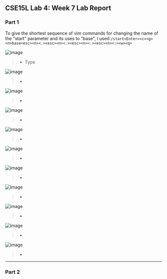 ## CSE15L Lab 4: Week 7 Lab Report

### **Part 1**
To give the shortest sequence of vim commands for changing the name of the "start" parameter and its uses to "base", I used ```/start<Enter><c><g><n>base<esc><n><.><esc><n><.><esc><n><.><esc><n><:><w><q>```  

![image](Screenshot41.png)
> * Type 

![image](Screenshot42.png)
> * 

![image](Screenshot43.png)
> * 

![image](Screenshot44.png)
> * 

![image](Screenshot45.png)
> * 

![image](Screenshot46.png)
> * 

![image](Screenshot47.png)
> * 

![image](Screenshot48.png)
> * 

![image](Screenshot49.png)
> * 

![image](Screenshot410.png)
> * 

![image](Screenshot411.png)
> * 




---
### **Part 2**